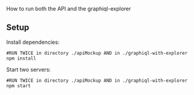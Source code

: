 How to run both the API and the graphiql-explorer

## Setup

Install dependencies:

```
#RUN TWICE in directory ./apiMockup AND in ./graphiql-with-explorer
npm install
```

Start two servers:

```
#RUN TWICE in directory ./apiMockup AND in ./graphiql-with-explorer
npm start
```